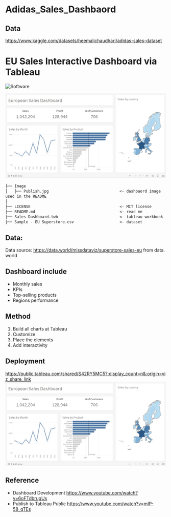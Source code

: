# Adidas_Sales_Dashbaord

## Data 
https://www.kaggle.com/datasets/heemalichaudhari/adidas-sales-dataset

# EU Sales Interactive Dashboard via Tableau
![Software](https://img.shields.io/badge/%20Tableau-FFFFFF?style=for-the-badge&logo=Tableau&logoColor=0077B5)

 <img src="https://github.com/Taweilo/EU_Sales_Dashboard/blob/main/Image/Publish.jpg" width="1100">
 
```
├── Image
│   ├── Publish.jpg                               <- dashbaord image used in the README                    
│
├── LICENSE                                       <- MIT license
├── README.md                                     <- read me
├── Sales Dashboard.twb                           <- tableau workbook
├── Sample - EU Superstore.csv                    <- dataset
```
## Data: 
Data source: https://data.world/missdataviz/superstore-sales-eu from data. world

## Dashboard include
* Monthly sales
* KPIs
* Top-selling products
* Regions performance

## Method
1. Build all charts at Tableau
2. Customize
3. Place the elements
4. Add interactivity

## Deployment
https://public.tableau.com/shared/S42RY5MC5?:display_count=n&:origin=viz_share_link
 <img src="https://github.com/Taweilo/EU_Sales_Dashboard/blob/main/Image/Publish.jpg" width="1100">

## Reference
* Dashboard Development https://www.youtube.com/watch?v=6oFTdbrugUs
* Publish to Tableau Public https://www.youtube.com/watch?v=mIP-58_qTEs
